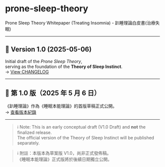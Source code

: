 # prone-sleep-theory
Prone Sleep Theory Whitepaper (Treating Insomnia) - 趴睡理論白皮書(治療失眠)

---

## 📌 Version 1.0 (2025-05-06)

Initial draft of the *Prone Sleep Theory*,  
serving as the foundation of the **Theory of Sleep Instinct**.  
→ [View CHANGELOG](./CHANGELOG.md)

---

## 📌 第 1.0 版（2025 年 5 月 6 日）

《趴睡理論》作為《睡眠本能理論》的首版草稿正式公開。  
→ [查看版本紀錄](./CHANGELOG.md)

---

> ℹ️ Note: This is an early conceptual draft (V1.0 Draft) and **not** the finalized release.  
> The official version of the Theory of Sleep Instinct will be published separately.

> ℹ️ 附註：本版本為草案版 V1.0，尚非正式發佈稿。  
> 《睡眠本能理論》正式版將於後續日期獨立公開。

